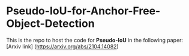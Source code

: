 # Pseudo-IoU-for-Anchor-Free-Object-Detection

This is the repo to host the code for **Pseudo-IoU** in the following paper: [Arxiv link] (https://arxiv.org/abs/2104.14082)

